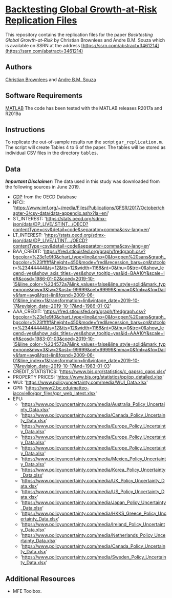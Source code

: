 
# [Backtesting Global Growth-at-Risk Replication Files](https://ssrn.com/abstract=3461214)

This repository contains the replication files for the paper <i>Backtesting Global Growth-at-Risk</i>
by Christian Brownlees and Andre B.M. Souza which is available on SSRN at the address
[https://ssrn.com/abstract=3461214](https://ssrn.com/abstract=3461214)

## Authors 
 [Christian Brownlees](http://www.econ.upf.edu/~cbrownlees/) and [Andre B.M. Souza](www.andrebmsouza.com)

## Software Requirements

[MATLAB](https://www.mathworks.com/) The code has been tested with the MATLAB releases R2017a and R2019a

## Instructions

To replicate the out-of-sample results run the script <tt>gar_replication.m</tt>.
The script will create Tables 4 to 6 of the paper. The tables will be stored as individual CSV files in the directory <tt>tables</tt>.

## Data

***Important Disclaimer:*** The data used in this study was downloaded from the following sources in June 2019.

 - [GDP]('https://stats.oecd.org/sdmx-json/data/DP_LIVE/.QGDP.../OECD?contentType=csv&detail=code&separator=comma&csv-lang=en') from the OECD Database
 - NFCI: 'https://www.imf.org/~/media/Files/Publications/GFSR/2017/October/chapter-3/csv-data/data-appendix.ashx?la=eni'
 - ST_INTEREST: 'https://stats.oecd.org/sdmx-json/data/DP_LIVE/.STINT.../OECD?contentType=csv&detail=code&separator=comma&csv-lang=en'
 - LT_INTEREST: 'https://stats.oecd.org/sdmx-json/data/DP_LIVE/.LTINT.../OECD?contentType=csv&detail=code&separator=comma&csv-lang=en'
 - BAA_CREDIT:  'https://fred.stlouisfed.org/graph/fredgraph.csv?bgcolor=%23e1e9f0&chart_type=line&drp=0&fo=open%20sans&graph_bgcolor=%23ffffff&height=450&mode=fred&recession_bars=on&txtcolor=%23444444&ts=12&tts=12&width=1168&nt=0&thu=0&trc=0&show_legend=yes&show_axis_titles=yes&show_tooltip=yes&id=BAA10Y&scale=left&cosd=1986-01-02&coed=2019-10-15&line_color=%234572a7&link_values=false&line_style=solid&mark_type=none&mw=3&lw=2&ost=-99999&oet=99999&mma=0&fml=a&fq=Daily&fam=avg&fgst=lin&fgsnd=2009-06-01&line_index=1&transformation=lin&vintage_date=2019-10-17&revision_date=2019-10-17&nd=1986-01-02'
 - AAA_CREDIT:  'https://fred.stlouisfed.org/graph/fredgraph.csv?bgcolor=%23e1e9f0&chart_type=line&drp=0&fo=open%20sans&graph_bgcolor=%23ffffff&height=450&mode=fred&recession_bars=on&txtcolor=%23444444&ts=12&tts=12&width=1168&nt=0&thu=0&trc=0&show_legend=yes&show_axis_titles=yes&show_tooltip=yes&id=AAA10Y&scale=left&cosd=1983-01-03&coed=2019-10-15&line_color=%234572a7&link_values=false&line_style=solid&mark_type=none&mw=3&lw=2&ost=-99999&oet=99999&mma=0&fml=a&fq=Daily&fam=avg&fgst=lin&fgsnd=2009-06-01&line_index=1&transformation=lin&vintage_date=2019-10-17&revision_date=2019-10-17&nd=1983-01-03'
 - CREDIT_STATISTICS: 'https://www.bis.org/statistics/c_gaps/c_gaps.xlsx'
 - PROPERTY PRICES: 'https://www.bis.org/statistics/pp/pp_detailed.xlsx'
 - WUI: 'https://www.policyuncertainty.com/media/WUI_Data.xlsx'
 - GPR: 'https://www2.bc.edu/matteo-iacoviello/gpr_files/gpr_web_latest.xlsx'
 - EPU: 
   * 'https://www.policyuncertainty.com/media/Australia_Policy_Uncertainty_Data.xlsx'
   * 'https://www.policyuncertainty.com/media/Canada_Policy_Uncertainty_Data.xlsx'
   * 'https://www.policyuncertainty.com/media/Europe_Policy_Uncertainty_Data.xlsx'
   * 'https://www.policyuncertainty.com/media/Europe_Policy_Uncertainty_Data.xlsx'
   * 'https://www.policyuncertainty.com/media/Europe_Policy_Uncertainty_Data.xlsx'
   * 'https://www.policyuncertainty.com/media/Mexico_Policy_Uncertainty_Data.xlsx'
   * 'https://www.policyuncertainty.com/media/Korea_Policy_Uncertainty_Data.xlsx'
   * 'https://www.policyuncertainty.com/media/UK_Policy_Uncertainty_Data.xlsx'
   * 'https://www.policyuncertainty.com/media/US_Policy_Uncertainty_Data.xlsx'
   * 'https://www.policyuncertainty.com/media/Japan_Policy_Uncertainty_Data.xlsx'
   * 'https://www.policyuncertainty.com/media/HKKS_Greece_Policy_Uncertainty_Data.xlsx'
   * 'https://www.policyuncertainty.com/media/Ireland_Policy_Uncertainty_Data.xlsx'
   * 'https://www.policyuncertainty.com/media/Netherlands_Policy_Uncertainty_Data.xlsx'
   * 'https://www.policyuncertainty.com/media/Canada_Policy_Uncertainty_Data.xlsx'
   * 'https://www.policyuncertainty.com/media/Sweden_Policy_Uncertainty_Data.xlsx'

## Additional Resources

 - MFE Toolbox. 
